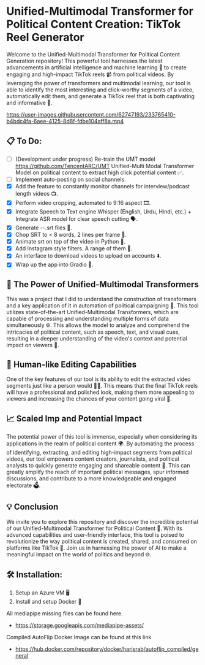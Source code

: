 # Unified-Multimodal Transformer for Political Content Creation: TikTok Reel Generator

Welcome to the Unified-Multimodal Transformer for Political Content Generation repository! This powerful tool harnesses the latest advancements in artificial intelligence and machine learning 🧠 to create engaging and high-impact TikTok reels 📹 from political videos. By leveraging the power of transformers and multimodal learning, our tool is able to identify the most interesting and click-worthy segments of a video, automatically edit them, and generate a TikTok reel that is both captivating and informative 🤯.

https://user-images.githubusercontent.com/62747193/233765410-b4bdc4fa-6aee-4125-8d8f-fdbe104aff8a.mp4

## 📋 To Do:

- [ ] (Development under progress) Re-train the UMT model https://github.com/TencentARC/UMT Unified-Multi Modal Transformer Model on political content to extract high click potential content ✅.
- [ ] Implement auto-posting on social channels.
- [x] Add the feature to constantly monitor channels for interview/podcast length videos 📺.
- [x] Perform video cropping, automated to 9:16 aspect 🎞️.
- [x] Integrate Speech to Text engine Whisper (English, Urdu, Hindi, etc.) + Integrate ASR model for clear speech cutting 🗣️.
- [x] Generate --.srt files 📄.
- [x] Chop SRT to < 8 words, 2 lines per frame 📐.
- [x] Animate srt on top of the video in Python 🐍.
- [x] Add Instagram style filters. A range of them 🌈.
- [x] An interface to download videos to upload on accounts ⬇️.
- [x] Wrap up the app into Gradio 🎁.

## 💪 The Power of Unified-Multimodal Transformers

This was a project that I did to understand the construction of transformers and a key application of it in automation of political campaigning 📣. This tool utilizes state-of-the-art Unified-Multimodal Transformers, which are capable of processing and understanding multiple forms of data simultaneously 🌐. This allows the model to analyze and comprehend the intricacies of political content, such as speech, text, and visual cues, resulting in a deeper understanding of the video's context and potential impact on viewers 🎯.

## 🤖 Human-like Editing Capabilities

One of the key features of our tool is its ability to edit the extracted video segments just like a person would 🧑‍💻. This means that the final TikTok reels will have a professional and polished look, making them more appealing to viewers and increasing the chances of your content going viral 🚀.

## 📈 Scaled Imp and Potential Impact

The potential power of this tool is immense, especially when considering its applications in the realm of political content 🌍. By automating the process of identifying, extracting, and editing high-impact segments from political videos, our tool empowers content creators, journalists, and political analysts to quickly generate engaging and shareable content 🌟. This can greatly amplify the reach of important political messages, spur informed discussions, and contribute to a more knowledgeable and engaged electorate 🗳️.

## 💡 Conclusion

We invite you to explore this repository and discover the incredible potential of our Unified-Multimodal Transformer for Political Content 🧐. With its advanced capabilities and user-friendly interface, this tool is poised to revolutionize the way political content is created, shared, and consumed on platforms like TikTok 🔄. Join us in harnessing the power of AI to make a meaningful impact on the world of politics and beyond 🌐.

## 🛠️ Installation:

1. Setup an Azure VM 🖥️
2. Install and setup Docker 🐳

All mediapipe missing files can be found here.
- https://storage.googleapis.com/mediapipe-assets/

Compiled AutoFlip Docker Image can be found at this link
- https://hub.docker.com/repository/docker/harisrab/autoflip_compiled/general
